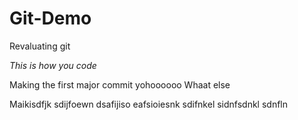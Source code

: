 # Git-Demo
Revaluating git

*This is how you code*

Making the first major commit yohoooooo
Whaat else

Maikisdfjk sdijfoewn dsafijiso eafsioiesnk sdifnkel sidnfsdnkl sdnfln